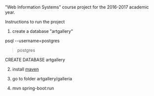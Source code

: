 "Web Information Systems" course project for the 2016-2017 academic year.

Instructions to run the project

1. create a database "artgallery"
 
 psql --username=postgres

 >postgres

 CREATE DATABASE artgallery

2. install [maven](https://maven.apache.org/install.html)
 
3. go to folder artgallery/galleria

4. mvn spring-boot:run
